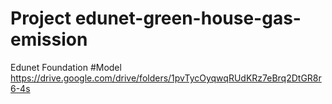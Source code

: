 # Project edunet-green-house-gas-emission
Edunet Foundation
#Model
https://drive.google.com/drive/folders/1pvTycOyqwqRUdKRz7eBrq2DtGR8r6-4s
